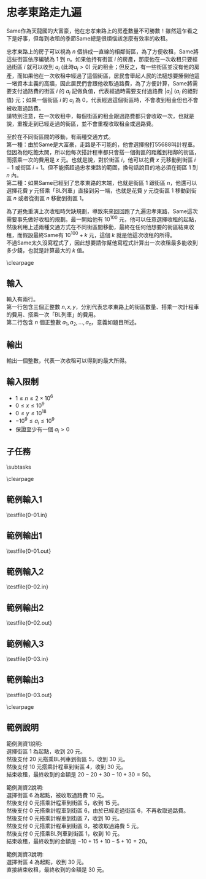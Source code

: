 # 忠孝東路走九遍

Same作為天龍國的大富豪，他在忠孝東路上的房產數量不可勝數！雖然這乍看之下是好事，但每到收租的季節Same總是很煩惱該怎麼有效率的收租。

忠孝東路上的房子可以視為 $n$ 個排成一直線的相鄰街區，為了方便收租，Same將這些街區依序編號為 $1$ 到 $n$。如果他持有街區 $i$ 的房產，那麼他在一次收租只要經過街區 $i$ 就可以收到 $a_i$ (此時$a_i>0$) 元的租金；但反之，有一些街區並沒有他的房產，而如果他在一次收租中經過了這個街區，居民會舉起人民的法槌想要捶倒他這一堵資本主義的高牆，因此居民們會跟他收取過路費，為了方便計算，Same將需要支付過路費的街區 $i$ 的 $a_i$ 記做負值，代表經過時需要支付過路費 $|a_i|$ ($a_i$ 的絕對值) 元；如果一個街區 $i$ 的 $a_i$ 為 $0$，代表經過這個街區時，不會收到租金但也不會被收取過路費。\
請特別注意，在一次收租中，每個街區的租金跟過路費都只會收取一次，也就是說，重複走到已經走過的街區，並不會重複收取租金或過路費。

至於在不同街區間的移動，有兩種交通方式。\
第一種：由於Same是大富豪，走路是不可能的，他會選擇撥打55688叫計程車。但因為他吃飽太閒，所以他每次搭計程車都只會搭一個街區的距離到相鄰的街區，而搭乘一次的費用是 $x$ 元。也就是說，對於街區 $i$，他可以花費 $x$ 元移動到街區 $i-1$ 或街區 $i+1$。但不能搭超過忠孝東路的範圍，換句話說目的地必須在街區 $1$ 到 $n$ 內。\
第二種：如果Same已經到了忠孝東路的末端，也就是街區 $1$ 跟街區 $n$，他還可以選擇花費 $y$ 元搭乘「BL列車」直接到另一端，也就是花費 $y$ 元從街區 $1$ 移動到街區 $n$ 或者從街區 $n$ 移動到街區 $1$。

為了避免重演上次收租時欠缺規劃，導致來來回回跑了九遍忠孝東路，Same這次需要事先做好收租的規劃。最一開始他有 $10^{100}$ 元，他可以任意選擇收租的起點，然後利用上述兩種交通方式在不同街區間移動，最終在任何他想要的街區結束收租，而假設最終Same有 $10^{100}+k$ 元，這個 $k$ 就是他這次收租的所得。\
不過Same太久沒寫程式了，因此想要請你幫他寫程式計算出一次收租最多能收到多少錢，也就是計算最大的 $k$ 值。

\clearpage

## 輸入
輸入有兩行。\
第一行包含三個正整數 $n,x,y$，分別代表忠孝東路上的街區數量、搭乘一次計程車的費用、搭乘一次「BL列車」的費用。\
第二行包含 $n$ 個正整數 $a_1,a_2,...,a_n$，意義如題目所述。

## 輸出
輸出一個整數，代表一次收租可以得到的最大所得。

## 輸入限制
 - $1\le n\le 2\times 10^6$
 - $0\le x\le 10^9$
 - $0\le y\le 10^{18}$
 - $-10^9\le a_i\le 10^9$
 - 保證至少有一個 $a_i>0$

## 子任務
\subtasks

\clearpage

## 範例輸入1
\testfile{0-01.in}

## 範例輸出1
\testfile{0-01.out}

## 範例輸入2
\testfile{0-02.in}

## 範例輸出2
\testfile{0-02.out}

## 範例輸入3
\testfile{0-03.in}

## 範例輸出3
\testfile{0-03.out}

\clearpage

## 範例說明
範例測資1說明:\
選擇街區 $1$ 為起點，收到 $20$ 元。\
然後支付 $20$ 元搭乘BL列車到街區 $5$，收到 $30$ 元。\
然後支付 $10$ 元搭乘計程車到街區 $4$，收到 $30$ 元。\
結束收租，最終收到的金額是 $20-20+30-10+30=50$。

範例測資2說明:\
選擇街區 $6$ 為起點，被收取過路費 $10$ 元。\
然後支付 $0$ 元搭乘計程車到街區 $5$，收到 $15$ 元。\
然後支付 $0$ 元搭乘計程車到街區 $6$，由於已經走過街區 $6$，不再收取過路費。\
然後支付 $0$ 元搭乘計程車到街區 $7$，收到 $10$ 元。\
然後支付 $0$ 元搭乘計程車到街區 $8$，被收取過路費 $5$ 元。\
然後支付 $0$ 元搭乘BL列車到街區 $1$，收到 $10$ 元。\
結束收租，最終收到的金額是 $-10+15+10-5+10=20$。

範例測資3說明:\
選擇街區 $4$ 為起點，收到 $30$ 元。\
直接結束收租，最終收到的金額是 $30$ 元。
